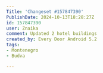 ```yaml
---
Title: 'Changeset #157847390'
PublishDate: 2024-10-13T18:28:27Z
id: 157847390
user: Znaika
comment: Updated 2 hotel buildings
created_by: Every Door Android 5.2
tags:
- Montenegro
- Budva

---
```

